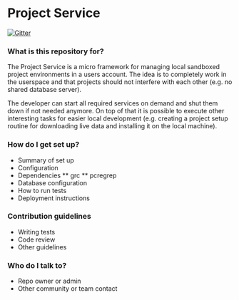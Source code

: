# Project Service #

[![Gitter](https://badges.gitter.im/Join%20Chat.svg)](https://gitter.im/theblacklion/project-service?utm_source=badge&utm_medium=badge&utm_campaign=pr-badge&utm_content=badge)

### What is this repository for? ###

The Project Service is a micro framework for managing local sandboxed project environments in a users account. The idea is to completely work in the userspace and that projects should not interfere with each other (e.g. no shared database server).

The developer can start all required services on demand and shut them down if not needed anymore. On top of that it is possible to execute other interesting tasks for easier local development (e.g. creating a project setup routine for downloading live data and installing it on the local machine).

### How do I get set up? ###

* Summary of set up
* Configuration
* Dependencies
** grc
** pcregrep
* Database configuration
* How to run tests
* Deployment instructions

### Contribution guidelines ###

* Writing tests
* Code review
* Other guidelines

### Who do I talk to? ###

* Repo owner or admin
* Other community or team contact
